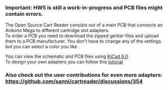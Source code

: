 ### Important: HW5 is still a work-in-progress and PCB files might contain errors. 

The Open Source Cart Reader consists out of a main PCB that connects an Arduino Mega to different cartridge slot adapters.     
To order a PCB you need to download the zipped gerber files and upload them to a PCB manufacturer. You don't have to change any of the settings but you can select a color you like.    

You can view the schematic and PCB files using [KiCad 6.0](https://www.kicad.org/).   
To design your own adapters you can follow this [tutorial](https://github.com/sanni/cartreader/wiki/Designing-your-own-Adapters)   

### Also check out the user contributions for even more adapters: https://github.com/sanni/cartreader/discussions/354    
